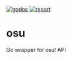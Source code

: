 [![godoc](https://godoc.org/github.com/pixelrazor/osu?status.svg)](https://godoc.org/github.com/pixelrazor/osu) 
[![report](https://goreportcard.com/badge/github.com/pixelrazor/osu)](https://goreportcard.com/github.com/pixelrazor/osu)
# osu
Go wrapper for osu! API
